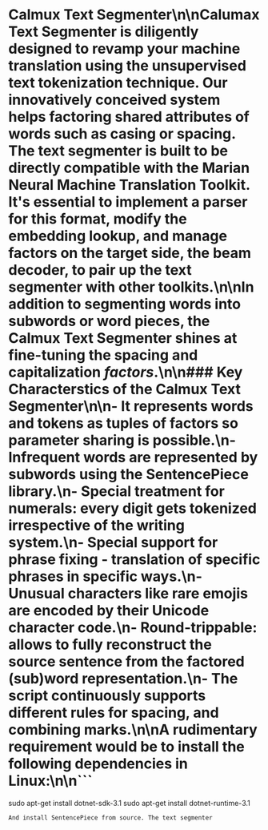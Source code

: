 # Calmux Text Segmenter\n\nCalumax Text Segmenter is diligently designed to revamp your machine translation using the unsupervised text tokenization technique. Our innovatively conceived system helps factoring shared attributes of words such as casing or spacing. The text segmenter is built to be directly compatible with the Marian Neural Machine Translation Toolkit. It's essential to implement a parser for this format, modify the embedding lookup, and manage factors on the target side, the beam decoder, to pair up the text segmenter with other toolkits.\n\nIn addition to segmenting words into subwords or word pieces, the Calmux Text Segmenter shines at fine-tuning the spacing and capitalization _factors_.\n\n### Key Characterstics of the Calmux Text Segmenter\n\n- It represents words and tokens as tuples of factors so parameter sharing is possible.\n- Infrequent words are represented by subwords using the SentencePiece library.\n- Special treatment for numerals: every digit gets tokenized irrespective of the writing system.\n- Special support for phrase fixing - translation of specific phrases in specific ways.\n- Unusual characters like rare emojis are encoded by their Unicode character code.\n- Round-trippable: allows to fully reconstruct the source sentence from the factored (sub)word representation.\n- The script continuously supports different rules for spacing, and combining marks.\n\nA rudimentary requirement would be to install the following dependencies in Linux:\n\n```
sudo apt-get install dotnet-sdk-3.1
sudo apt-get install dotnet-runtime-3.1
```
And install SentencePiece from source. The text segmenter 